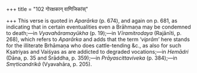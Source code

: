 +++
title = "102 गोरक्षकान् वाणिजिकांस्"

+++
This verse is quoted in *Aparārka* (p. 674), and again on p. 681, as
indicating that in certain eventualities even a Brāhmaṇa may be
condemned to death;—in *Vyavahāramayūkha* (p. 19);—in *Vīramitrodaya*
(Rajānīti, p. 268), which refers to *Aparārka* and adds that the term
‘*viprām*’ here stands for the illiterate Brhāmaṇa who does
cattle-tending &c., as also for such Kṣatriyas and Vaiśyas as are
addicted to degraded vocations;—in *Hemādri* (Dāna, p. 35 and Śrāddha,
p. 359);—in *Prāyascittaviveka* (p. 384);—in *Smṛticandrikā* (Vyavahāra,
p. 205).


